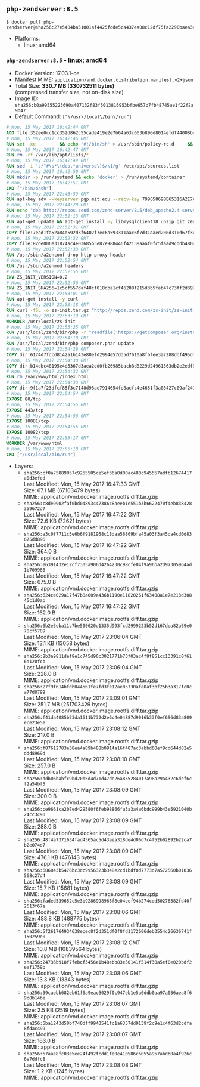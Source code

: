 ## `php-zendserver:8.5`

```console
$ docker pull php-zendserver@sha256:27e5484ba51001af4425fdde5ca437ea08c12df75fa2290baea3ebce95ea6057
```

-	Platforms:
	-	linux; amd64

### `php-zendserver:8.5` - linux; amd64

-	Docker Version: 17.03.1-ce
-	Manifest MIME: `application/vnd.docker.distribution.manifest.v2+json`
-	Total Size: **330.7 MB (330732511 bytes)**  
	(compressed transfer size, not on-disk size)
-	Image ID: `sha256:b0a99555223690a407132f83f5013816953bfbe657b7fb48745ae1f22f2a9d47`
-	Default Command: `["\/usr\/local\/bin\/run"]`

```dockerfile
# Mon, 15 May 2017 16:42:44 GMT
ADD file:352ee0cc1cc352d862c55cade419e2e7b64a63c663b896d8014efdf44008bce4 in / 
# Mon, 15 May 2017 16:42:46 GMT
RUN set -xe 		&& echo '#!/bin/sh' > /usr/sbin/policy-rc.d 	&& echo 'exit 101' >> /usr/sbin/policy-rc.d 	&& chmod +x /usr/sbin/policy-rc.d 		&& dpkg-divert --local --rename --add /sbin/initctl 	&& cp -a /usr/sbin/policy-rc.d /sbin/initctl 	&& sed -i 's/^exit.*/exit 0/' /sbin/initctl 		&& echo 'force-unsafe-io' > /etc/dpkg/dpkg.cfg.d/docker-apt-speedup 		&& echo 'DPkg::Post-Invoke { "rm -f /var/cache/apt/archives/*.deb /var/cache/apt/archives/partial/*.deb /var/cache/apt/*.bin || true"; };' > /etc/apt/apt.conf.d/docker-clean 	&& echo 'APT::Update::Post-Invoke { "rm -f /var/cache/apt/archives/*.deb /var/cache/apt/archives/partial/*.deb /var/cache/apt/*.bin || true"; };' >> /etc/apt/apt.conf.d/docker-clean 	&& echo 'Dir::Cache::pkgcache ""; Dir::Cache::srcpkgcache "";' >> /etc/apt/apt.conf.d/docker-clean 		&& echo 'Acquire::Languages "none";' > /etc/apt/apt.conf.d/docker-no-languages 		&& echo 'Acquire::GzipIndexes "true"; Acquire::CompressionTypes::Order:: "gz";' > /etc/apt/apt.conf.d/docker-gzip-indexes 		&& echo 'Apt::AutoRemove::SuggestsImportant "false";' > /etc/apt/apt.conf.d/docker-autoremove-suggests
# Mon, 15 May 2017 16:42:47 GMT
RUN rm -rf /var/lib/apt/lists/*
# Mon, 15 May 2017 16:42:49 GMT
RUN sed -i 's/^#\s*\(deb.*universe\)$/\1/g' /etc/apt/sources.list
# Mon, 15 May 2017 16:42:50 GMT
RUN mkdir -p /run/systemd && echo 'docker' > /run/systemd/container
# Mon, 15 May 2017 16:42:51 GMT
CMD ["/bin/bash"]
# Mon, 15 May 2017 22:43:59 GMT
RUN apt-key adv --keyserver pgp.mit.edu --recv-key 799058698E65316A2E7A4FF42EAE1437F7D2C623
# Mon, 15 May 2017 22:44:20 GMT
RUN echo "deb http://repos.zend.com/zend-server/8.5/deb_apache2.4 server non-free" >> /etc/apt/sources.list.d/zend-server.list
# Mon, 15 May 2017 22:52:13 GMT
RUN apt-get update && apt-get install -y libmysqlclient18 unzip git zend-server-php-5.6 && /usr/local/zend/bin/zendctl.sh stop
# Mon, 15 May 2017 22:52:31 GMT
COPY file:7ead1fa52a84d592d3f6402f7ec6a593311aac6f7d31aaed200d310d67f34d54 in /etc/ 
# Mon, 15 May 2017 22:52:32 GMT
COPY file:82de006e31874ac4e03685b3e87e988446f42138aaaf0fc5faad9cddb48040ba in /etc/apache2/conf-available 
# Mon, 15 May 2017 22:52:33 GMT
RUN /usr/sbin/a2enconf drop-http-proxy-header
# Mon, 15 May 2017 22:52:54 GMT
RUN /usr/sbin/a2enmod headers
# Mon, 15 May 2017 22:52:55 GMT
ENV ZS_INIT_VERSION=0.2
# Mon, 15 May 2017 22:52:56 GMT
ENV ZS_INIT_SHA256=1c5cf557daf48cf018dba1cf46208f215d3b5fab47c73ff2d39988581ebd6932
# Mon, 15 May 2017 22:53:01 GMT
RUN apt-get install -y curl
# Mon, 15 May 2017 22:53:18 GMT
RUN curl -fSL -o zs-init.tar.gz "http://repos.zend.com/zs-init/zs-init-docker-${ZS_INIT_VERSION}.tar.gz"     && echo "${ZS_INIT_SHA256} *zs-init.tar.gz" | sha256sum -c -     && mkdir /usr/local/zs-init     && tar xzf zs-init.tar.gz --strip-components=1 -C /usr/local/zs-init     && rm zs-init.tar.gz
# Mon, 15 May 2017 22:53:19 GMT
WORKDIR /usr/local/zs-init
# Mon, 15 May 2017 22:53:25 GMT
RUN /usr/local/zend/bin/php -r "readfile('https://getcomposer.org/installer');" | /usr/local/zend/bin/php
# Mon, 15 May 2017 22:54:18 GMT
RUN /usr/local/zend/bin/php composer.phar update
# Mon, 15 May 2017 22:54:29 GMT
COPY dir:6174d7fdcd8142a1b143e80efd2994e57dd5d7610a8fbfee3a7288ddf495dfdf in /usr/local/bin 
# Mon, 15 May 2017 22:54:30 GMT
COPY dir:b14dbc48195e4d5367d3aea2ed0fb26985bacb8d8229d24961363db2e2edf8f0 in /usr/local/zend/var/plugins/ 
# Mon, 15 May 2017 22:54:32 GMT
RUN rm /var/www/html/index.html
# Mon, 15 May 2017 22:54:33 GMT
COPY dir:9f1a7f23dfcf85f3c7148d98ae7914654fe8acfc4e4651f3a08427c09af24198 in /var/www/html 
# Mon, 15 May 2017 22:54:54 GMT
EXPOSE 80/tcp
# Mon, 15 May 2017 22:54:55 GMT
EXPOSE 443/tcp
# Mon, 15 May 2017 22:54:56 GMT
EXPOSE 10081/tcp
# Mon, 15 May 2017 22:54:56 GMT
EXPOSE 10082/tcp
# Mon, 15 May 2017 22:55:17 GMT
WORKDIR /var/www/html
# Mon, 15 May 2017 22:55:18 GMT
CMD ["/usr/local/bin/run"]
```

-	Layers:
	-	`sha256:cf0a75889057c9255505ce5ef36a0d00ac480c945557adfb12674417a0d3efed`  
		Last Modified: Mon, 15 May 2017 16:47:33 GMT  
		Size: 67.1 MB (67103479 bytes)  
		MIME: application/vnd.docker.image.rootfs.diff.tar.gzip
	-	`sha256:c8de9902faf0bd04893447386c8aeeb1e551b3b6622470f4eb838428359672d7`  
		Last Modified: Mon, 15 May 2017 16:47:22 GMT  
		Size: 72.6 KB (72621 bytes)  
		MIME: application/vnd.docker.image.rootfs.diff.tar.gzip
	-	`sha256:a3c0f7711c5e6b6f9181958c18daa56809bfa45a03f3a45da4cd0d83675dd896`  
		Last Modified: Mon, 15 May 2017 16:47:22 GMT  
		Size: 364.0 B  
		MIME: application/vnd.docker.image.rootfs.diff.tar.gzip
	-	`sha256:e6391432e12cf7305a906d4264230c98cfe04f9a96ba2d97305964ad1b709986`  
		Last Modified: Mon, 15 May 2017 16:47:22 GMT  
		Size: 675.0 B  
		MIME: application/vnd.docker.image.rootfs.diff.tar.gzip
	-	`sha256:624ce029a17f47b8a009a436b1190e11820261f63408a1e7e213d30845c1d0ab`  
		Last Modified: Mon, 15 May 2017 16:47:22 GMT  
		Size: 162.0 B  
		MIME: application/vnd.docker.image.rootfs.diff.tar.gzip
	-	`sha256:6b2e3eba11c7be500620d1335d993fcd2999223b52d167dea82a69e078cf5789`  
		Last Modified: Mon, 15 May 2017 23:06:04 GMT  
		Size: 13.1 KB (13058 bytes)  
		MIME: application/vnd.docker.image.rootfs.diff.tar.gzip
	-	`sha256:8b3a9811def8e1c745d96c3021771b73f03ac4f9f851cc13391c0f616a120fcb`  
		Last Modified: Mon, 15 May 2017 23:06:04 GMT  
		Size: 228.0 B  
		MIME: application/vnd.docker.image.rootfs.diff.tar.gzip
	-	`sha256:27f9f614bfdb044561fe7fd3fe12ae05730afa0af3bf25b3a317fc0ca77d0799`  
		Last Modified: Mon, 15 May 2017 23:09:01 GMT  
		Size: 251.7 MB (251703429 bytes)  
		MIME: application/vnd.docker.image.rootfs.diff.tar.gzip
	-	`sha256:f41da4085b23da1611b732d2e6c4e04887d9016b33f0ef696d83a809ece23e5e`  
		Last Modified: Mon, 15 May 2017 23:08:12 GMT  
		Size: 217.0 B  
		MIME: application/vnd.docker.image.rootfs.diff.tar.gzip
	-	`sha256:f87612783e38ea4a89b488b0914a16f487ac3abbd60ef9cd644d82e5ddd8969d`  
		Last Modified: Mon, 15 May 2017 23:08:10 GMT  
		Size: 257.0 B  
		MIME: application/vnd.docker.image.rootfs.diff.tar.gzip
	-	`sha256:ddb06babfc9bd20b5d4d71d47de26a855284017a98a29a432c6def6cf2a54bf5`  
		Last Modified: Mon, 15 May 2017 23:08:09 GMT  
		Size: 300.0 B  
		MIME: application/vnd.docker.image.rootfs.diff.tar.gzip
	-	`sha256:ce9661ca207ed429580f6feb98866fa3a3a4a6bdc999b43e5921040b24cc3c90`  
		Last Modified: Mon, 15 May 2017 23:08:09 GMT  
		Size: 288.0 B  
		MIME: application/vnd.docker.image.rootfs.diff.tar.gzip
	-	`sha256:48f4a7371634fad4365ac5d43aea318de4d06d7c4f52b02892b22ca7b2e074d7`  
		Last Modified: Mon, 15 May 2017 23:08:09 GMT  
		Size: 476.1 KB (476143 bytes)  
		MIME: application/vnd.docker.image.rootfs.diff.tar.gzip
	-	`sha256:6868e3b5476bc3dc9956323b3e8e2cd1bdf0d7773d7a572560b01036568c27d4`  
		Last Modified: Mon, 15 May 2017 23:08:09 GMT  
		Size: 15.7 KB (15681 bytes)  
		MIME: application/vnd.docker.image.rootfs.diff.tar.gzip
	-	`sha256:faded539652c5e3b9286998965f8e04eef94b274cdd50276582fd40f2613f67e`  
		Last Modified: Mon, 15 May 2017 23:08:06 GMT  
		Size: 488.8 KB (488775 bytes)  
		MIME: application/vnd.docker.image.rootfs.diff.tar.gzip
	-	`sha256:5f261764934638ecec8f2d351df0f8fd1172606deb3554c26636741f150259e0`  
		Last Modified: Mon, 15 May 2017 23:08:12 GMT  
		Size: 10.8 MB (10839564 bytes)  
		MIME: application/vnd.docker.image.rootfs.diff.tar.gzip
	-	`sha256:24736b918f7febcf3456e1b48ebb83e50141f514f30a5ef0e020bdf2eaf1759b`  
		Last Modified: Mon, 15 May 2017 23:08:06 GMT  
		Size: 13.3 KB (13343 bytes)  
		MIME: application/vnd.docker.image.rootfs.diff.tar.gzip
	-	`sha256:39caebb682eb61f6a9eac6029f0c947eb1e5a6ddb0aa97a036aea8f69c8b14be`  
		Last Modified: Mon, 15 May 2017 23:08:07 GMT  
		Size: 2.5 KB (2519 bytes)  
		MIME: application/vnd.docker.image.rootfs.diff.tar.gzip
	-	`sha256:5ba1243d50bf740dff9940541fc1a6357dd9139f2c9e1c4f63d2cdfa8fdac499`  
		Last Modified: Mon, 15 May 2017 23:08:07 GMT  
		Size: 163.0 B  
		MIME: application/vnd.docker.image.rootfs.diff.tar.gzip
	-	`sha256:67aae8fc03e5ee24f492fcdd1fe0e410586c6055a957abd60a4f926c6e7ddfc8`  
		Last Modified: Mon, 15 May 2017 23:08:08 GMT  
		Size: 1.2 KB (1245 bytes)  
		MIME: application/vnd.docker.image.rootfs.diff.tar.gzip
